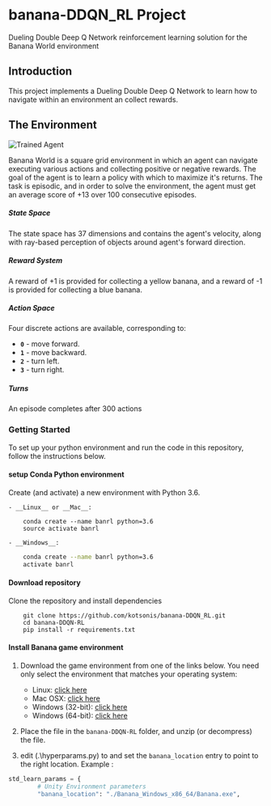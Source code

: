 [//]: # (Image References)

[image1]: https://user-images.githubusercontent.com/10624937/42135619-d90f2f28-7d12-11e8-8823-82b970a54d7e.gif "Trained Agent"
# banana-DDQN_RL Project
Dueling Double Deep Q Network reinforcement learning solution for the Banana World environment

## Introduction

This project implements a Dueling Double Deep Q Network to learn how to navigate within an environment an collect rewards.

## The Environment

![Trained Agent][image1]

Banana World is a square grid environment in which an agent can navigate executing various actions and collecting positive or negative rewards. The goal of the agent is to learn a policy with which to maximize it's returns. The task is episodic, and in order to solve the environment, the agent must get an average score of +13 over 100 consecutive episodes.
##### State Space
The state space has 37 dimensions and contains the agent's velocity, along with ray-based perception of objects around agent's forward direction.
##### Reward System
A reward of +1 is provided for collecting a yellow banana, and a reward of -1 is provided for collecting a blue banana.
##### Action Space
Four discrete actions are available, corresponding to:
- **`0`** - move forward.
- **`1`** - move backward.
- **`2`** - turn left.
- **`3`** - turn right.
##### Turns
An episode completes after 300 actions

### Getting Started
To set up your python environment and run the code in this repository, follow the instructions below.
#### setup Conda Python environment

Create (and activate) a new environment with Python 3.6.

	- __Linux__ or __Mac__: 
```shell
	conda create --name banrl python=3.6
	source activate banrl
```
	- __Windows__: 
```bash
	conda create --name banrl python=3.6 
	activate banrl
```
#### Download repository
 Clone the repository and install dependencies

```shell
	git clone https://github.com/kotsonis/banana-DDQN_RL.git
	cd banana-DDQN-RL
	pip install -r requirements.txt
```

#### Install Banana game environment

1. Download the game environment from one of the links below.  You need only select the environment that matches your operating system:
    - Linux: [click here](https://s3-us-west-1.amazonaws.com/udacity-drlnd/P1/Banana/Banana_Linux.zip)
    - Mac OSX: [click here](https://s3-us-west-1.amazonaws.com/udacity-drlnd/P1/Banana/Banana.app.zip)
    - Windows (32-bit): [click here](https://s3-us-west-1.amazonaws.com/udacity-drlnd/P1/Banana/Banana_Windows_x86.zip)
    - Windows (64-bit): [click here](https://s3-us-west-1.amazonaws.com/udacity-drlnd/P1/Banana/Banana_Windows_x86_64.zip)

2. Place the file in the `banana-DDQN-RL` folder, and unzip (or decompress) the file.

3. edit (.\hyperparams.py) to and set the `banana_location` entry to point to the right location. Example :
```python 
std_learn_params = {
        # Unity Environment parameters
        "banana_location": "./Banana_Windows_x86_64/Banana.exe",
```
